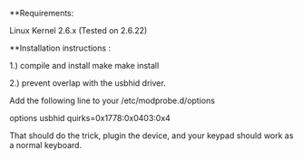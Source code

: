 
**Requirements: 

Linux Kernel 2.6.x (Tested on 2.6.22) 

**Installation instructions : 

1.) compile and install 
make 
make install 


2.) prevent overlap with the usbhid driver. 

Add the following line to your /etc/modprobe.d/options 

options usbhid quirks=0x1778:0x0403:0x4


That should do the trick, plugin the device, and your keypad should work as a normal keyboard.

